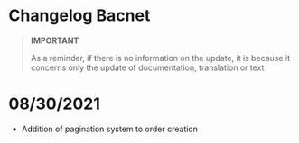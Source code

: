 # Changelog Bacnet


>**IMPORTANT**
>
>As a reminder, if there is no information on the update, it is because it concerns only the update of documentation, translation or text

# 08/30/2021

- Addition of pagination system to order creation


